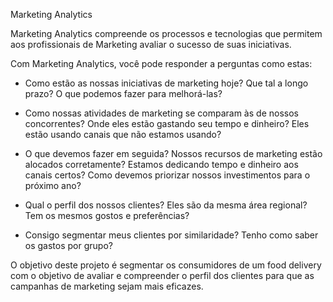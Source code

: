 Marketing Analytics

Marketing Analytics compreende os processos e tecnologias que permitem aos profissionais de Marketing avaliar o sucesso de suas iniciativas. 

Com Marketing Analytics, você pode responder a perguntas como estas:

- Como estão as nossas iniciativas de marketing hoje? Que tal a longo prazo? O que podemos fazer para melhorá-las?

- Como nossas atividades de marketing se comparam às de nossos concorrentes? Onde eles estão gastando seu tempo e dinheiro? Eles estão usando canais que não estamos usando?

- O que devemos fazer em seguida? Nossos recursos de marketing estão alocados corretamente? Estamos dedicando tempo e dinheiro aos canais certos? Como devemos priorizar nossos investimentos para o próximo ano?

- Qual o perfil dos nossos clientes? Eles são da mesma área regional? Tem os mesmos gostos e preferências?

- Consigo segmentar meus clientes por similaridade? Tenho como saber os gastos por grupo?

O objetivo deste projeto é segmentar os consumidores de um food delivery com o objetivo de avaliar e compreender o perfil dos clientes para que as campanhas de marketing sejam mais eficazes.

